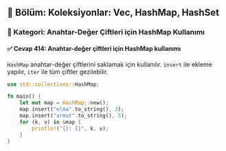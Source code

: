 ## 📘 Bölüm: Koleksiyonlar: Vec, HashMap, HashSet
### 🔹 Kategori: Anahtar-Değer Çiftleri için HashMap Kullanımı
#### ✅ Cevap 414: Anahtar-değer çiftleri için HashMap kullanımı

`HashMap` anahtar-değer çiftlerini saklamak için kullanılır. `insert` ile ekleme yapılır, `iter` ile tüm çiftler gezilebilir.

```rust
use std::collections::HashMap;

fn main() {
    let mut map = HashMap::new();
    map.insert("elma".to_string(), 3);
    map.insert("armut".to_string(), 5);
    for (k, v) in &map {
        println!("{}: {}", k, v);
    }
}
```
